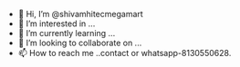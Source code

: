 - 👋 Hi, I’m @shivamhitecmegamart
- 👀 I’m interested in ...
- 🌱 I’m currently learning ...
- 💞️ I’m looking to collaborate on ...
- 📫 How to reach me ..contact or whatsapp-8130550628.

<!---
shivamhitecmegamart/shivamhitecmegamart is a ✨ special ✨ repository because its `README.md` (this file) appears on your GitHub profile.
You can click the Preview link to take a look at your changes.
--->
